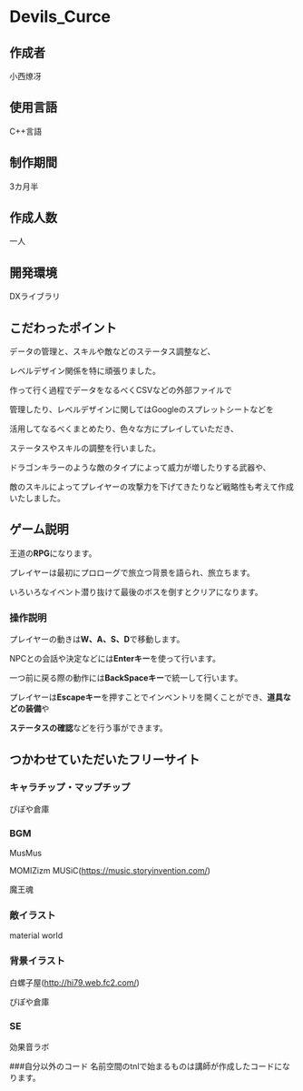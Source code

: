 # Devils_Curce

## 作成者

小西燎冴

## 使用言語

C++言語

## 制作期間

3カ月半

## 作成人数

一人

## 開発環境

DXライブラリ


## こだわったポイント

データの管理と、スキルや敵などのステータス調整など、

レベルデザイン関係を特に頑張りました。

作って行く過程でデータをなるべくCSVなどの外部ファイルで

管理したり、レベルデザインに関してはGoogleのスプレットシートなどを

活用してなるべくまとめたり、色々な方にプレイしていただき、

ステータスやスキルの調整を行いました。

ドラゴンキラーのような敵のタイプによって威力が増したりする武器や、

敵のスキルによってプレイヤーの攻撃力を下げてきたりなど戦略性も考えて作成いたしました。

 ## ゲーム説明
 
 王道の**RPG**になります。
 
 プレイヤーは最初にプロローグで旅立つ背景を語られ、旅立ちます。
 
 いろいろなイベント潜り抜けて最後のボスを倒すとクリアになります。

### 操作説明

 プレイヤーの動きは**W、A、S、D**で移動します。
 
 NPCとの会話や決定などには**Enterキー**を使って行います。
 
 一つ前に戻る際の動作には**BackSpaceキー**で統一して行います。
 
 プレイヤーは**Escapeキー**を押すことでインベントリを開くことができ、**道具などの装備**や
 
 **ステータスの確認**などを行う事ができます。


## つかわせていただいたフリーサイト

### キャラチップ・マップチップ

ぴぽや倉庫
 
### BGM

MusMus

MOMIZizm MUSiC(https://music.storyinvention.com/)

魔王魂

### 敵イラスト

material world

### 背景イラスト 

白螺子屋(http://hi79.web.fc2.com/)

ぴぽや倉庫

### SE 

効果音ラボ

###自分以外のコード
名前空間のtnlで始まるものは講師が作成したコードになります。
